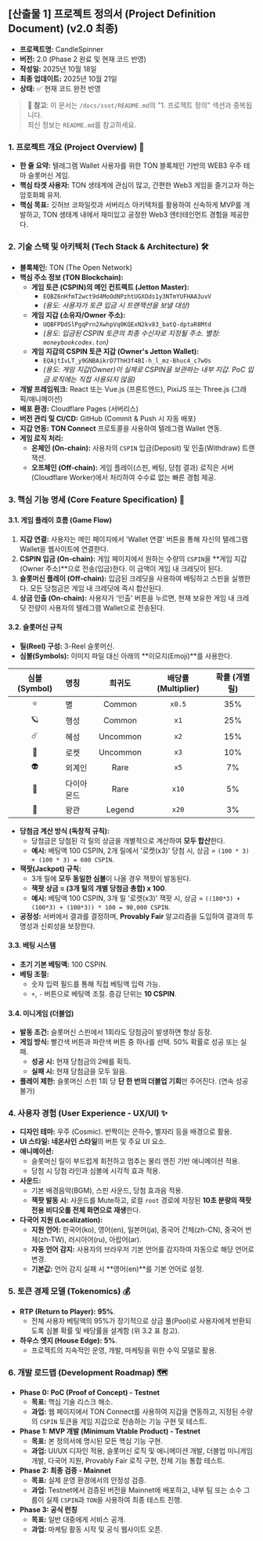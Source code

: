 ## **[산출물 1] 프로젝트 정의서 (Project Definition Document) (v2.0 최종)**

* **프로젝트명:** CandleSpinner
* **버전:** 2.0 (Phase 2 완료 및 현재 코드 반영)
* **작성일:** 2025년 10월 18일
* **최종 업데이트:** 2025년 10월 21일
* **상태:** ✅ 현재 코드 완전 반영

> **📌 참고**: 이 문서는 `/docs/ssot/README.md`의 "1. 프로젝트 정의" 섹션과 중복됩니다.  
> 최신 정보는 `README.md`를 참고하세요.

### **1. 프로젝트 개요 (Project Overview)** 🚀

* **한 줄 요약:** 텔레그램 Wallet 사용자를 위한 TON 블록체인 기반의 WEB3 우주 테마 슬롯머신 게임.
* **핵심 타겟 사용자:** TON 생태계에 관심이 많고, 간편한 Web3 게임을 즐기고자 하는 암호화폐 유저.
* **핵심 목표:** 깃허브 코파일럿과 서버리스 아키텍처를 활용하여 신속하게 MVP를 개발하고, TON 생태계 내에서 재미있고 공정한 Web3 엔터테인먼트 경험을 제공한다.

### **2. 기술 스택 및 아키텍처 (Tech Stack & Architecture)** 🛠️

* **블록체인:** TON (The Open Network)
* **핵심 주소 정보 (TON Blockchain):**
    * **게임 토큰 (CSPIN)의 메인 컨트랙트 (Jetton Master):**
        * `EQBZ6nHfmT2wct9d4MoOdNPzhtUGXOds1y3NTmYUFHAA3uvV`
        * *(용도: 사용자가 토큰 입금 시 트랜잭션을 보낼 대상)*
    * **게임 지갑 (소유자/Owner 주소):**
        * `UQBFPDdSlPgqPrn2XwhpVq0KQExN2kv83_batQ-dptaR8Mtd`
        * *(용도: 입금된 CSPIN 토큰의 최종 수신자로 지정될 주소. 별칭: `moneybookcodex.ton`)*
    * **게임 지갑의 CSPIN 토큰 지갑 (Owner's Jetton Wallet):**
        * `EQAjtIvLT_y9GNBAikrD7ThH3f4BI-h_l_mz-Bhuc4_c7wOs`
        * *(용도: 게임 지갑(Owner)이 실제로 CSPIN을 보관하는 내부 지갑. PoC 입금 로직에는 직접 사용되지 않음)*
* **개발 프레임워크:** React 또는 Vue.js (프론트엔드), PixiJS 또는 Three.js (그래픽/애니메이션)
* **배포 환경:** Cloudflare Pages (서버리스)
* **버전 관리 및 CI/CD:** GitHub (Commit & Push 시 자동 배포)
* **지갑 연동:** **TON Connect** 프로토콜을 사용하여 텔레그램 Wallet 연동.
* **게임 로직 처리:**
    * **온체인 (On-chain):** 사용자의 `CSPIN` 입금(Deposit) 및 인출(Withdraw) 트랜잭션.
    * **오프체인 (Off-chain):** 게임 플레이(스핀, 베팅, 당첨 결과) 로직은 서버(Cloudflare Worker)에서 처리하여 수수료 없는 빠른 경험 제공.

### **3. 핵심 기능 명세 (Core Feature Specification)** 🎰

#### **3.1. 게임 플레이 흐름 (Game Flow)**

1.  **지갑 연결:** 사용자는 메인 페이지에서 'Wallet 연결' 버튼을 통해 자신의 텔레그램 Wallet을 웹사이트에 연결한다.
2.  **CSPIN 입금 (On-chain):** 게임 페이지에서 원하는 수량의 `CSPIN`을 **게임 지갑(Owner 주소)**으로 전송(입금)한다. 이 금액이 게임 내 크레딧이 된다.
3.  **슬롯머신 플레이 (Off-chain):** 입금된 크레딧을 사용하여 베팅하고 스핀을 실행한다. 모든 당첨금은 게임 내 크레딧에 즉시 합산된다.
4.  **상금 인출 (On-chain):** 사용자가 '인출' 버튼을 누르면, 현재 보유한 게임 내 크레딧 전량이 사용자의 텔레그램 Wallet으로 전송된다.

#### **3.2. 슬롯머신 규칙**

* **릴(Reel) 구성:** 3-Reel 슬롯머신.
* **심볼(Symbols):** 이미지 파일 대신 아래의 **이모지(Emoji)**를 사용한다.

| 심볼 (Symbol) | 명칭 | 희귀도 | 배당률 (Multiplier) | 확률 (개별 릴) |
| :---: | :--- | :---: | :---: | :---: |
| ⭐ | 별 | Common | `x0.5` | 35% |
| 🪐 | 행성 | Common | `x1` | 25% |
| ☄️ | 혜성 | Uncommon | `x2` | 15% |
| 🚀 | 로켓 | Uncommon | `x3` | 10% |
| 👽 | 외계인 | Rare | `x5` | 7% |
| 💎 | 다이아몬드| Rare | `x10` | 5% |
| 👑 | 왕관 | Legend | `x20` | 3% |

* **당첨금 계산 방식 (독창적 규칙):**
    * 당첨금은 당첨된 각 릴의 상금을 개별적으로 계산하여 **모두 합산**한다.
    * **예시:** 베팅액 100 CSPIN, 2개 릴에서 '로켓(x3)' 당첨 시, 상금 = `(100 * 3) + (100 * 3) = 600 CSPIN`.
* **잭팟(Jackpot) 규칙:**
    * 3개 릴에 **모두 동일한 심볼**이 나올 경우 잭팟이 발동된다.
    * **잭팟 상금 = (3개 릴의 개별 당첨금 총합) x 100**.
    * **예시:** 베팅액 100 CSPIN, 3개 릴 '로켓(x3)' 잭팟 시, 상금 = `((100*3) + (100*3) + (100*3)) * 100 = 90,000 CSPIN`.
* **공정성:** 서버에서 결과를 결정하며, **Provably Fair** 알고리즘을 도입하여 결과의 투명성과 신뢰성을 보장한다.

#### **3.3. 베팅 시스템**

* **초기 기본 베팅액:** 100 CSPIN.
* **베팅 조절:**
    * 숫자 입력 필드를 통해 직접 베팅액 입력 가능.
    * `+`, `-` 버튼으로 베팅액 조절. 증감 단위는 **10 CSPIN**.

#### **3.4. 미니게임 (더블업)**

* **발동 조건:** 슬롯머신 스핀에서 1회라도 당첨금이 발생하면 항상 등장.
* **게임 방식:** 빨간색 버튼과 파란색 버튼 중 하나를 선택. 50% 확률로 성공 또는 실패.
    * **성공 시:** 현재 당첨금의 2배를 획득.
    * **실패 시:** 현재 당첨금을 모두 잃음.
* **플레이 제한:** 슬롯머신 스핀 1회 당 **단 한 번의 더블업 기회**만 주어진다. (연속 성공 불가)

### **4. 사용자 경험 (User Experience - UX/UI)** ✨

* **디자인 테마:** 우주 (Cosmic). 반짝이는 은하수, 별자리 등을 배경으로 활용.
* **UI 스타일:** **네온사인 스타일**의 버튼 및 주요 UI 요소.
* **애니메이션:**
    * 슬롯머신 릴이 부드럽게 회전하고 멈추는 물리 엔진 기반 애니메이션 적용.
    * 당첨 시 당첨 라인과 심볼에 시각적 효과 적용.
* **사운드:**
    * 기본 배경음악(BGM), 스핀 사운드, 당첨 효과음 적용.
    * **잭팟 발동 시:** 사운드를 Mute하고, 로컬 `root` 경로에 저장된 **10초 분량의 잭팟 전용 비디오를 전체 화면으로 재생**한다.
* **다국어 지원 (Localization):**
    * **지원 언어:** 한국어(ko), 영어(en), 일본어(ja), 중국어 간체(zh-CN), 중국어 번체(zh-TW), 러시아어(ru), 아랍어(ar).
    * **자동 언어 감지:** 사용자의 브라우저 기본 언어를 감지하여 자동으로 해당 언어로 변경.
    * **기본값:** 언어 감지 실패 시 **영어(en)**를 기본 언어로 설정.

### **5. 토큰 경제 모델 (Tokenomics)** 💰

* **RTP (Return to Player):** **95%**.
    * 전체 사용자 베팅액의 95%가 장기적으로 상금 풀(Pool)로 사용자에게 반환되도록 심볼 확률 및 배당률을 설계함 (위 3.2 표 참고).
* **하우스 엣지 (House Edge):** **5%**.
    * 프로젝트의 지속적인 운영, 개발, 마케팅을 위한 수익 모델로 활용.

### **6. 개발 로드맵 (Development Roadmap)** 🗺️

* **Phase 0: PoC (Proof of Concept) - Testnet**
    * **목표:** 핵심 기술 리스크 해소.
    * **과업:** 웹 페이지에서 TON Connect를 사용하여 지갑을 연동하고, 지정된 수량의 `CSPIN` 토큰을 게임 지갑으로 전송하는 기능 구현 및 테스트.
* **Phase 1: MVP 개발 (Minimum Vtable Product) - Testnet**
    * **목표:** 본 정의서에 명시된 모든 핵심 기능 구현.
    * **과업:** UI/UX 디자인 적용, 슬롯머신 로직 및 애니메이션 개발, 더블업 미니게임 개발, 다국어 지원, Provably Fair 로직 구현, 전체 기능 통합 테스트.
* **Phase 2: 최종 검증 - Mainnet**
    * **목표:** 실제 운영 환경에서의 안정성 검증.
    * **과업:** Testnet에서 검증된 버전을 Mainnet에 배포하고, 내부 팀 또는 소수 그룹이 실제 `CSPIN`과 `TON`을 사용하여 최종 테스트 진행.
* **Phase 3: 공식 런칭**
    * **목표:** 일반 대중에게 서비스 공개.
    * **과업:** 마케팅 활동 시작 및 공식 웹사이트 오픈.
